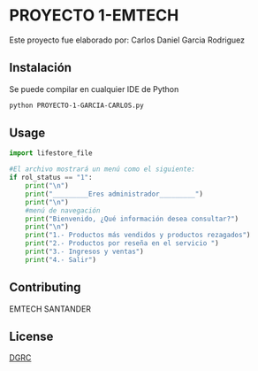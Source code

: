 # PROYECTO 1-EMTECH

Este proyecto fue elaborado por: Carlos Daniel Garcia Rodriguez
## Instalación

Se puede compilar en cualquier IDE de Python

```bash
python PROYECTO-1-GARCIA-CARLOS.py
```

## Usage

```python
import lifestore_file

#El archivo mostrará un menú como el siguiente:
if rol_status == "1":
    print("\n")
    print("_________Eres administrador_________")
    print("\n")
    #menú de navegación
    print("Bienvenido, ¿Qué información desea consultar?")
    print("\n")
    print("1.- Productos más vendidos y productos rezagados")
    print("2.- Productos por reseña en el servicio ")
    print("3.- Ingresos y ventas")
    print("4.- Salir")
```

## Contributing
EMTECH
SANTANDER

## License
[DGRC](https://github.com/dgrc24)
